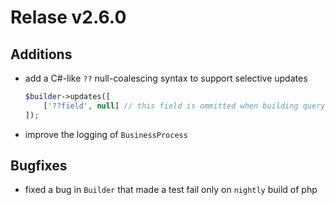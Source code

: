 # Relase v2.6.0

## Additions

- add a C#-like `??` null-coalescing syntax to support selective updates
    ```PHP
    $builder->updates([
        ['??field', null] // this field is ommitted when building query
    ]);
    ```
- improve the logging of `BusinessProcess`

## Bugfixes

- fixed a bug in `Builder` that made a test fail only on `nightly` build of php
